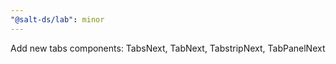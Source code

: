 ```yaml
---
"@salt-ds/lab": minor
---
```


Add new tabs components: TabsNext, TabNext, TabstripNext, TabPanelNext
